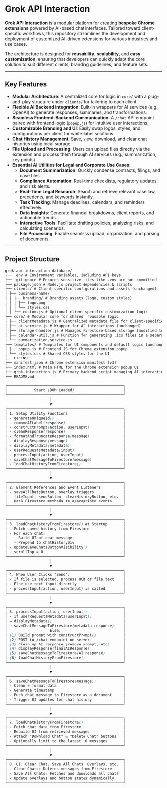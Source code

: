 # Grok API Interaction

**Grok API Interaction** is a modular platform for creating **bespoke Chrome extensions** powered by AI-based chat interfaces. Tailored toward client-specific workflows, this repository streamlines the development and deployment of customized AI-driven extensions for various industries and use cases.

The architecture is designed for **reusability**, **scalability**, and **easy customization**, ensuring that developers can quickly adapt the core solution to suit different clients, branding guidelines, and feature sets.

---

## Key Features

- **Modular Architecture**: A centralized core for logic in `core/` with a plug-and-play structure under `clients/` for tailoring to each client.
- **Flexible AI Backend Integration**: Built-in wrappers for AI services (e.g., OpenAI) to generate responses, summaries, and transformations.
- **Seamless Frontend-Backend Communication**: A `/chat` API endpoint paired with frontend logic (`popup.js`) for intuitive user interactions.
- **Customizable Branding and UI**: Easily swap logos, styles, and configurations per client for white-label solutions.
- **Chat History Management**: Save, view, download, and clear chat histories using local storage.
- **File Upload and Processing**: Users can upload files directly via the extension and process them through AI services (e.g., summarization, key points).
- **Essential AI Utilities for Legal and Corporate Use Cases**:
  - **Document Summarization**: Quickly condense contracts, filings, and case files.
  - **Compliance Automation**: Real-time checklists, regulatory updates, and risk alerts.
  - **Real-Time Legal Research**: Search and retrieve relevant case law, precedents, and keywords instantly.
  - **Task Tracking**: Manage deadlines, calendars, and reminders effectively.
  - **Data Insights**: Generate financial breakdowns, client reports, and actionable trends.
  - **Interactive Tools**: Facilitate drafting policies, analyzing risks, and calculating scenarios.
  - **File Processing**: Enable seamless upload, organization, and parsing of documents.

---

## Project Structure

```markdown
grok-api-interaction-database/
├── .env # Environment variables, including API keys
├── .gitignore # Ensures sensitive files like .env are not committed
├── package.json # Node.js project dependencies & scripts
├── clients/ # Client-specific configurations and assets (unchanged)
│ ├── business-name/
│ │ ├── branding/ # Branding assets (logo, custom styles)
│ │ │ ├── logo.png
│ │ │ └── styles.css
│ │ └── custom.js # Optional client-specific customization logic
├── core/ # Modular core for shared, reusable logic
│ ├── clientMetadata.js # Centralized metadata file for client-specific information (unchanged)
│ ├── ai-service.js # Wrapper for AI interactions (unchanged)
│ ├── storage-handler.js # Manages Firestore-based storage (modified to replace local storage)
│ ├── calendar-util.js # Function for generating .ics files in a separate module
│ └── summarization-service.js
├── templates/ # Templates for UI components and default logic (unchanged)
│ ├── popup.js # Frontend JS for Chrome extension popup
│ └── styles.css # Shared CSS styles for the UI
├── LICENSE
├── manifest.json # Chrome extension manifest (v3)
├── index.html # Main HTML for the Chrome extension popup UI
├── grok-interaction.js # Primary backend script managing AI interactions
└── README.md
```

```scss
┌────────────────────────────────────────────────────┐
│            Start (DOM Loaded)                      │
└────────────────────────────────────────────────────┘
                    │
                    ▼
┌────────────────────────────────────────────────────┐
│ 1. Setup Utility Functions                         │
│ - generateUniqueId()                               │
│ - removeAILabel(response)                          │
│ - constructPrompt(action, userInput)               │
│ - cleanResponse(response)                          │
│ - formatAndTruncateResponse(message)               │
│ - displayResponse(message)                         │
│ - displayMetadata(metadata)                        │
│ - userRequestsMetadata(input)                      │
│ - processInput(action, userInput)                  │
│ - saveChatMessageToFirestore(message)              │
│ - loadChatHistoryFromFirestore()                   │
└────────────────────────────────────────────────────┘
                    │
                    ▼
┌────────────────────────────────────────────────────┐
│ 2. Element References and Event Listeners          │
│ - saveAllChatsButton, overlay triggers             │
│ - fileInput, sendButton, clearHistoryButton, etc.  │
│ - Hook Firestore methods to appropriate events     │
└────────────────────────────────────────────────────┘
                    │
                    ▼
┌────────────────────────────────────────────────────┐
│ 3. loadChatHistoryFromFirestore() at Startup       │
│ - Fetch saved history from Firestore               │
│ - For each chat:                                   │
│   - Build UI of chat message                       │
│   - Prepend to chatHistoryDiv                      │
│ - updateSaveChatsButtonVisibility()                │
│ - scrollTop = 0                                    │
└────────────────────────────────────────────────────┘
                    │
                    ▼
┌────────────────────────────────────────────────────┐
│ 4. When User Clicks "Send":                        │
│ - If file is selected, process OCR or file text    │
│ - Else use text input directly                     │
│ - processInput(action, userInput) is called        │
└────────────────────────────────────────────────────┘
                    │
                    ▼
┌────────────────────────────────────────────────────┐
│ 5. processInput(action, userInput):                │
│ - If userRequestsMetadata(userInput):              │
│ → displayMetadata()                                │
│ → saveChatMessageToFirestore(metadata response)    │
│                   Else:                            │
│ (1) Build prompt with constructPrompt()            │
│ (2) POST to /chat endpoint on server               │
│ (3) Clean up AI response (remove prompt, etc)      │
│ (4) displayResponse(finalAIResponse)               │
│ (5) saveChatMessageToFirestore(AI response)        │
│ (6) loadChatHistoryFromFirestore()                 │
└────────────────────────────────────────────────────┘
                    │
                    ▼
┌────────────────────────────────────────────────────┐
│ 6. saveChatMessageToFirestore(message):            │
│ - Clean + format data                              │
│ - Generate timestamp                               │
│ - Push chat message to Firestore as a document     │
│ - Trigger UI updates for chat history              │
└────────────────────────────────────────────────────┘
                    │
                    ▼
┌────────────────────────────────────────────────────┐
│ 7. loadChatHistoryFromFirestore():                 │
│ - Fetch chat data from Firestore                   │
│ - Rebuild UI from retrieved messages               │
│ - Attach "Download Chat" & "Delete Chat" buttons   │
│ - Optionally limit to the latest 10 messages       │
└────────────────────────────────────────────────────┘
                    │
                    ▼
┌────────────────────────────────────────────────────┐
│ 8. UI: Clear Chat, Save All Chats, Overlays, etc.  │
│ - Clear Chats: Deletes messages from Firestore     │
│ - Save All Chats: Fetches and downloads all chats  │
│ - Update overlays and button states dynamically    │
└────────────────────────────────────────────────────┘
```
